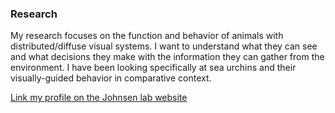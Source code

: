 ### Research

My research focuses on the function and behavior of animals with distributed/diffuse visual systems. I want to understand what they can see and what decisions they make with the information they can gather from the environment. I have been looking specifically at sea urchins and their visually-guided behavior in comparative context.

[Link my profile on the Johnsen lab website](https://opticsoflife.org/people/julia.html)
